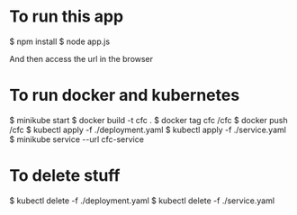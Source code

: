 # To run this app

$ npm install
$ node app.js

And then access the url in the browser

# To run docker and kubernetes
$ minikube start
$ docker build -t cfc .
$ docker tag cfc <dockerID>/cfc
$ docker push <dockerID>/cfc
$ kubectl apply -f ./deployment.yaml
$ kubectl apply -f ./service.yaml
$ minikube service --url cfc-service

# To delete stuff
$ kubectl delete -f ./deployment.yaml
$ kubectl delete -f ./service.yaml
